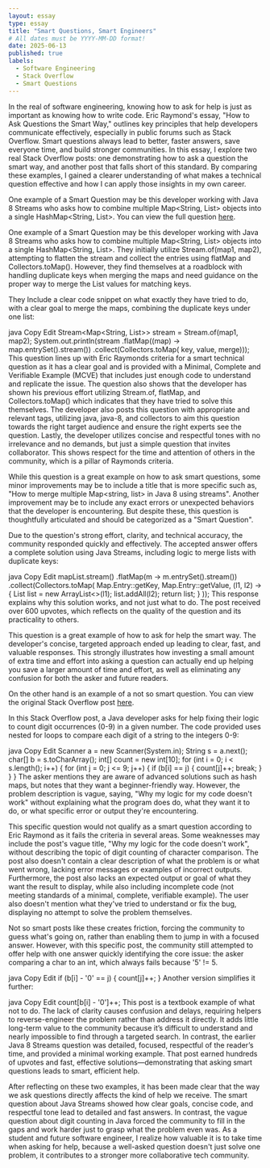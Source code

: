 ```yaml
---
layout: essay
type: essay
title: "Smart Questions, Smart Engineers"
# All dates must be YYYY-MM-DD format!
date: 2025-06-13
published: true
labels:
  - Software Engineering
  - Stack Overflow
  - Smart Questions
---
```


In the real of software engineering, knowing how to ask for help is just as important as knowing how to write code. Eric Raymond's essay, "How to Ask Questions the Smart Way," outlines key principles that help developers communicate effectively, especially in public forums such as Stack Overflow. Smart questions always lead to better, faster answers, save everyone time, and build stronger communities. In this essay, I explore two real Stack Overflow posts: one demonstrating how to ask a question the smart way, and another post that falls short of this standard. By comparing these examples, I gained a clearer understanding of what makes a technical question effective and how I can apply those insights in my own career.

One example of a Smart Question may be this developer working with Java 8 Streams who asks how to combine multiple Map<String, List<String>> objects into a single HashMap<String, List<String>>. You can view the full question [here](https://stackoverflow.com/questions/24917053/collecting-hashmapstring-liststring-java-8).


One example of a Smart Question may be this developer working with Java 8 Streams who asks how to combine multiple Map<String, List<String>> objects into a single HashMap<String, List<String>>. They initially utilize Stream.of(map1, map2), attempting to flatten the stream and collect the entries using flatMap and Collectors.toMap(). However, they find themselves at a roadblock with handling duplicate keys when merging the maps and need guidance on the proper way to merge the List<String> values for matching keys.

They Include a clear code snippet on what exactly they have tried to do, with a clear goal to merge the maps, combining the duplicate keys under one list:

java
Copy
Edit
Stream<Map<String, List<String>>> stream = Stream.of(map1, map2);
System.out.println(stream
    .flatMap((map) -> map.entrySet().stream())
    .collect(Collectors.toMap(
        key, value,
        merge)));
This question lines up with Eric Raymonds criteria for a smart technical question as it has a clear goal and is provided with a Minimal, Complete and Verifiable Example (MCVE) that includes just enough code to understand and replicate the issue. The question also shows that the developer has shown his previous effort utilizing Stream.of, flatMap, and Collectors.toMap() which indicates that they have tried to solve this themselves. The developer also posts this question with appropriate and relevant tags, utilizing java, java-8, and collectors to aim this question towards the right target audience and ensure the right experts see the question. Lastly, the developer utilizes concise and respectful tones with no irrelevance and no demands, but just a simple question that invites collaborator. This shows respect for the time and attention of others in the community, which is a pillar of Raymonds criteria.

While this question is a great example on how to ask smart questions, some minor improvements may be to include a title that is more specific such as, "How to merge multiple Map<string, list<string>> in Java 8 using streams". Another improvement may be to include any exact errors or unexpected behaviors that the developer is encountering. But despite these, this question is thoughtfully articulated and should be categorized as a "Smart Question".

Due to the question's strong effort, clarity, and technical accuracy, the community responded quickly and effectively. The accepted answer offers a complete solution using Java Streams, including logic to merge lists with duplicate keys:

java
Copy
Edit
mapList.stream()
  .flatMap(m -> m.entrySet().stream())
  .collect(Collectors.toMap(
      Map.Entry::getKey,
      Map.Entry::getValue,
      (l1, l2) -> {
          List<String> list = new ArrayList<>(l1);
          list.addAll(l2);
          return list;
      }
  ));
This response explains why this solution works, and not just what to do. The post received over 600 upvotes, which reflects on the quality of the question and its practicality to others.

This question is a great example of how to ask for help the smart way. The developer's concise, targeted approach ended up leading to clear, fast, and valuable responses. This strongly illustrates how investing a small amount of extra time and effort into asking a question can actually end up helping you save a larger amount of time and effort, as well as eliminating any confusion for both the asker and future readers.

On the other hand is an example of a not so smart question. You can view the original Stack Overflow post [here](https://stackoverflow.com/questions/51527413/why-my-logic-for-the-below-code-doesnt-work).

In this Stack Overflow post, a Java developer asks for help fixing their logic to count digit occurrences (0-9) in a given number. The code provided uses nested for loops to compare each digit of a string to the integers 0-9:

java
Copy
Edit
Scanner a = new Scanner(System.in);
String s = a.next();
char[] b = s.toCharArray();
int[] count = new int[10];
for (int i = 0; i < s.length(); i++) {
    for (int j = 0; j <= 9; j++) {
        if (b[i] == j) {
            count[j]++;
            break;
        }
    }
}
The asker mentions they are aware of advanced solutions such as hash maps, but notes that they want a beginner-friendly way. However, the problem description is vague, saying, "Why my logic for my code doesn't work" without explaining what the program does do, what they want it to do, or what specific error or output they're encountering.

This specific question would not qualify as a smart question according to Eric Raymond as it fails the criteria in several areas. Some weaknesses may include the post's vague title, "Why my logic for the code doesn't work", without describing the topic of digit counting of character comparison. The post also doesn't contain a clear description of what the problem is or what went wrong, lacking error messages or examples of incorrect outputs. Furthermore, the post also lacks an expected output or goal of what they want the result to display, while also including incomplete code (not meeting standards of a minimal, complete, verifiable example). The user also doesn't mention what they've tried to understand or fix the bug, displaying no attempt to solve the problem themselves.

Not so smart posts like these creates friction, forcing the community to guess what's going on, rather than enabling them to jump in with a focused answer. However, with this specific post, the community still attempted to offer help with one answer quickly identifying the core issue: the asker comparing a char to an int, which always fails because '5' != 5.

java
Copy
Edit
if (b[i] - '0' == j) {
    count[j]++;
}
Another version simplifies it further:

java
Copy
Edit
count[b[i] - '0']++;
This post is a textbook example of what not to do. The lack of clarity causes confusion and delays, requiring helpers to reverse-engineer the problem rather than address it directly. It adds little long-term value to the community because it’s difficult to understand and nearly impossible to find through a targeted search. In contrast, the earlier Java 8 Streams question was detailed, focused, respectful of the reader’s time, and provided a minimal working example. That post earned hundreds of upvotes and fast, effective solutions—demonstrating that asking smart questions leads to smart, efficient help.

After reflecting on these two examples, it has been made clear that the way we ask questions directly affects the kind of help we receive. The smart question about Java Streams showed how clear goals, concise code, and respectful tone lead to detailed and fast answers. In contrast, the vague question about digit counting in Java forced the community to fill in the gaps and work harder just to grasp what the problem even was. As a student and future software engineer, I realize how valuable it is to take time when asking for help, because a well-asked question doesn't just solve one problem, it contributes to a stronger more collaborative tech community.
